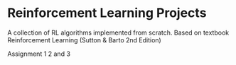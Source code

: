 # Reinforcement Learning Projects
A collection of RL algorithms implemented from scratch. Based on textbook Reinforcement Learning (Sutton &amp; Barto 2nd Edition)


Assignment 1 2 and 3

